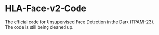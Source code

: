 # HLA-Face-v2-Code

The official code for Unsupervised Face Detection in the Dark (TPAMI-23).
The code is still being cleaned up.
